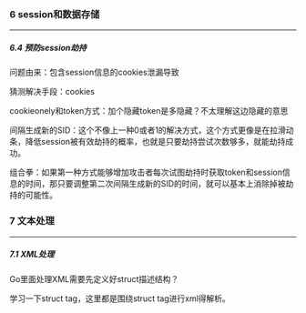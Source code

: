 ### 6 session和数据存储

------

##### 6.4 预防session劫持

问题由来：包含session信息的cookies泄漏导致

猜测解决手段：cookies



cookieonely和token方式：加个隐藏token是多隐藏？不太理解这边隐藏的意思

间隔生成新的SID：这个不像上一种0或者1的解决方式，这个方式更像是在拉滑动条，降低session被有效劫持的概率，也就是只要劫持尝试次数够多，就能劫持成功。

组合拳：如果第一种方式能够增加攻击者每次试图劫持时获取token和session信息的时间，那只要调整第二次间隔生成新的SID的时间，就可以基本上消除掉被劫持的可能性。





### 7 文本处理

------

##### 7.1 XML处理

Go里面处理XML需要先定义好struct描述结构？

学习一下struct tag，这里都是围绕struct tag进行xml得解析。


